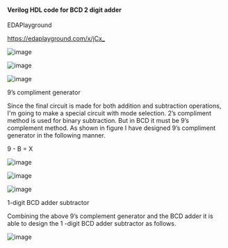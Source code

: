 #### Verilog HDL code for BCD 2 digit adder

EDAPlayground 

<https://edaplayground.com/x/jCx_>


![image](https://user-images.githubusercontent.com/127012447/224267133-e551fc06-635f-400d-a110-ae5bb5b6f4b0.png)

![image](https://user-images.githubusercontent.com/127012447/224267240-75dca5ae-cc11-4a18-93f1-6ba5571e01a0.png)

![image](https://user-images.githubusercontent.com/127012447/224267328-6d0c1ec6-2b40-4acd-913e-d1de83d45e9d.png)

<p> 9’s compliment generator

Since the final circuit is made for both addition and subtraction operations, I'm going to make a special circuit with mode selection. 2’s compliment method is used for binary subtraction. But in BCD it must be 9’s complement method. As shown in figure I have designed 9’s compliment generator in the following manner. 

9 - B = X</p>

![image](https://user-images.githubusercontent.com/127012447/224268460-30b86265-2aaf-425e-8934-8a854d017c03.png)

![image](https://user-images.githubusercontent.com/127012447/224268681-7dcd61cb-3039-4899-990e-3e9a6b5f8b36.png)

![image](https://user-images.githubusercontent.com/127012447/224268792-3ac7a405-a67c-42b6-84c2-a2e32631cd38.png)

<p>1-digit BCD adder subtractor

Combining the above 9’s complement generator and the BCD adder it is able to design the 1 -digit BCD adder subtractor as follows.
</p>

![image](https://user-images.githubusercontent.com/127012447/224269010-5cd06526-8827-45e7-b58d-baa06b09844a.png)

